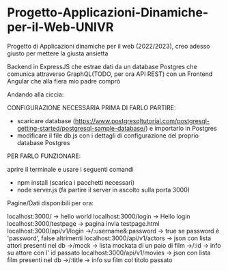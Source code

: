 # Progetto-Applicazioni-Dinamiche-per-il-Web-UNIVR
Progetto di Applicazioni dinamiche per il web (2022/2023), creo adesso giusto per mettere la giusta ansietta

Backend in ExpressJS che estrae dati da un database Postgres che comunica attraverso GraphQL(TODO, per ora API REST) con un Frontend Angular che alla fiera mio padre comprò


Andando alla ciccia:

CONFIGURAZIONE NECESSARIA PRIMA DI FARLO PARTIRE:

- scaricare database (https://www.postgresqltutorial.com/postgresql-getting-started/postgresql-sample-database/) e importarlo in Postgres
- modificare il file db.js con i dettagli di configurazione del proprio database Postgres


PER FARLO FUNZIONARE:

aprire il terminale e usare i seguenti comandi
- npm install (scarica i pacchetti necessari)
- node server.js (fa partire il server in ascolto sulla porta 3000) 



Pagine/Dati disponibili per ora:

localhost:3000/                 -> hello world
localhost:3000/login            -> Hello login
localhost:3000/testpage         -> pagina invia testpage.html
localhost:3000/api/v1/login
    ->/:username&:password      -> true se password è 'password', false altrimenti
localhost:3000/api/v1/actors    -> json con lista attori presenti nel db
    ->/mock                     -> lista mockata di un paio di film
    ->/:id                      -> info su attore con l' id passato
localhost:3000/api/v1/movies    -> json con lista film presenti nel db
    ->/:title                   -> info su film col titolo passato